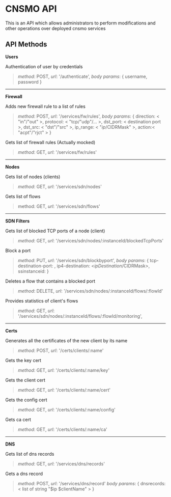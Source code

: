 # CNSMO API
This is an API which allows administrators to perform modifications and other operations over deployed cnsmo services

## API Methods

**Users**

Authentication of user by credentials

>*method*: POST, *url*: '/authenticate', *body params*: { username, password }


----------


**Firewall**

Adds new firewall rule to a list of rules

>*method*: POST, *url*: '/services/fw/rules', *body params*: { direction: < "in"/"out" >, protocol: < "tcp/"udp"/... >, dst_port: < destination port >, dst_src: < "dst"/"src" >, ip_range: < "$ip/$CIDRMask" >, action:< "acpt"/"rjct" > }


Gets list of firewall rules (Actually mocked)

>*method*: GET, *url*: '/services/fw/rules'


----------


**Nodes**

Gets list of nodes (clients)

>*method*: GET,
*url*: '/services/sdn/nodes'

Gets list of flows 

>method: GET,
*url*: '/services/sdn/flows'


----------


**SDN Filters**

Gets list of blocked TCP ports of a node (client)

>*method*: GET,
*url*: '/services/sdn/nodes/:instanceId/blockedTcpPorts'

Block a port 

>*method*: PUT,
*url*: '/services/sdn/blockbyport',
*body params*: { tcp-destination-port: <destinationPort>, ip4-destination: <$ipDestination/$CIDRMask>,  ssinstanceid: <instanceId> }

Deletes a flow that contains a blocked port

>*method*: DELETE,
*url*: '/services/sdn/nodes/:instanceId/flows/:flowId'

Provides statistics of client's flows

>*method*: GET,
*url*: '/services/sdn/nodes/:instanceId/flows/:flowId/monitoring',

----------


**Certs**

Generates all the certificates of the new client by its name

>*method*: POST,
*url*: '/certs/clients/:name'

Gets the key cert

>*method*: GET,
*url*: '/certs/clients/:name/key'

Gets the client cert

>*method*: GET,
*url*: '/certs/clients/:name/cert'

Gets the config cert

>*method*: GET,
*url*: '/certs/clients/:name/config'

Gets ca cert

>*method*: GET,
*url*: '/certs/clients/:name/ca'


----------


**DNS**

Gets list of dns records

>*method*: GET,
*url*: '/services/dns/records'

Gets a dns record

>*method*: POST,
*url*: '/services/dns/record'
*body params*: { dnsrecords: < list of string "$ip $clientName" > }
